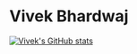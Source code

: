# Vivek Bhardwaj
[![Vivek's GitHub stats](https://github-readme-stats.vercel.app/api?username=vb153)](https://github.com/vb153/github-readme-stats)

